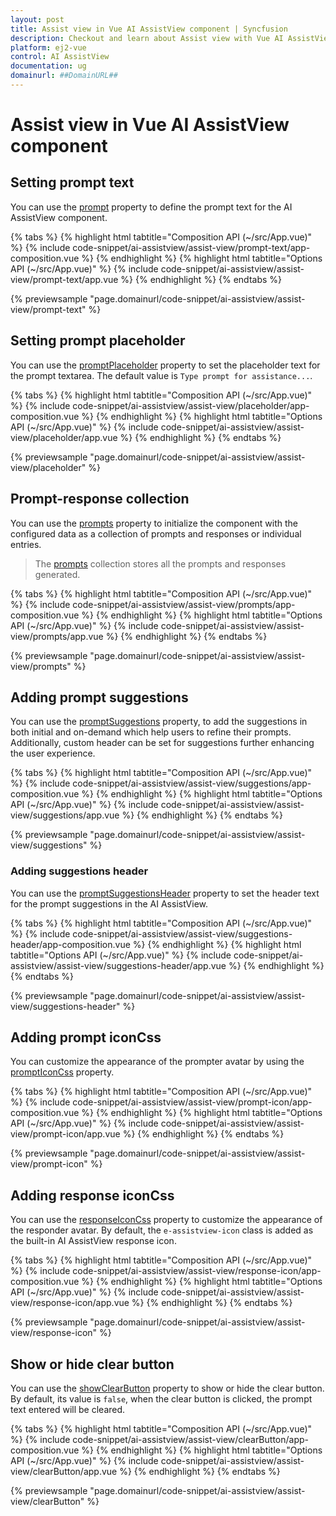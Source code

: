 ```yaml
---
layout: post
title: Assist view in Vue AI AssistView component | Syncfusion
description: Checkout and learn about Assist view with Vue AI AssistView component of Syncfusion Essential JS 2 and more.
platform: ej2-vue
control: AI AssistView
documentation: ug
domainurl: ##DomainURL##
---
```


# Assist view in Vue AI AssistView component

## Setting prompt text

You can use the [prompt](../api/ai-assistview#prompt) property to define the prompt text for the AI AssistView component.

{% tabs %}
{% highlight html tabtitle="Composition API (~/src/App.vue)" %}
{% include code-snippet/ai-assistview/assist-view/prompt-text/app-composition.vue %}
{% endhighlight %}
{% highlight html tabtitle="Options API (~/src/App.vue)" %}
{% include code-snippet/ai-assistview/assist-view/prompt-text/app.vue %}
{% endhighlight %}
{% endtabs %}
  
{% previewsample "page.domainurl/code-snippet/ai-assistview/assist-view/prompt-text" %}

## Setting prompt placeholder

You can use the [promptPlaceholder](../api/ai-assistview#promptplaceholder) property to set the placeholder text for the prompt textarea. The default value is `Type prompt for assistance...`.

{% tabs %}
{% highlight html tabtitle="Composition API (~/src/App.vue)" %}
{% include code-snippet/ai-assistview/assist-view/placeholder/app-composition.vue %}
{% endhighlight %}
{% highlight html tabtitle="Options API (~/src/App.vue)" %}
{% include code-snippet/ai-assistview/assist-view/placeholder/app.vue %}
{% endhighlight %}
{% endtabs %}
  
{% previewsample "page.domainurl/code-snippet/ai-assistview/assist-view/placeholder" %}

## Prompt-response collection

You can use the [prompts](../api/ai-assistview#prompts) property to initialize the component with the configured data as a collection of prompts and responses or individual entries.

> The [prompts](../api/ai-assistview#prompts) collection stores all the prompts and responses generated.

{% tabs %}
{% highlight html tabtitle="Composition API (~/src/App.vue)" %}
{% include code-snippet/ai-assistview/assist-view/prompts/app-composition.vue %}
{% endhighlight %}
{% highlight html tabtitle="Options API (~/src/App.vue)" %}
{% include code-snippet/ai-assistview/assist-view/prompts/app.vue %}
{% endhighlight %}
{% endtabs %}
  
{% previewsample "page.domainurl/code-snippet/ai-assistview/assist-view/prompts" %}

## Adding prompt suggestions

You can use the [promptSuggestions](../api/ai-assistview#promptsuggestions) property, to add the suggestions in both initial and on-demand which help users to refine their prompts. Additionally, custom header can be set for suggestions further enhancing the user experience.

{% tabs %}
{% highlight html tabtitle="Composition API (~/src/App.vue)" %}
{% include code-snippet/ai-assistview/assist-view/suggestions/app-composition.vue %}
{% endhighlight %}
{% highlight html tabtitle="Options API (~/src/App.vue)" %}
{% include code-snippet/ai-assistview/assist-view/suggestions/app.vue %}
{% endhighlight %}
{% endtabs %}
  
{% previewsample "page.domainurl/code-snippet/ai-assistview/assist-view/suggestions" %}

### Adding suggestions header

You can use the [promptSuggestionsHeader](../api/ai-assistview#promptsuggestionsheader) property to set the header text for the prompt suggestions in the AI AssistView.

{% tabs %}
{% highlight html tabtitle="Composition API (~/src/App.vue)" %}
{% include code-snippet/ai-assistview/assist-view/suggestions-header/app-composition.vue %}
{% endhighlight %}
{% highlight html tabtitle="Options API (~/src/App.vue)" %}
{% include code-snippet/ai-assistview/assist-view/suggestions-header/app.vue %}
{% endhighlight %}
{% endtabs %}
  
{% previewsample "page.domainurl/code-snippet/ai-assistview/assist-view/suggestions-header" %}

## Adding prompt iconCss

You can customize the appearance of the prompter avatar by using the [promptIconCss](../api/ai-assistview#prompticoncss) property.

{% tabs %}
{% highlight html tabtitle="Composition API (~/src/App.vue)" %}
{% include code-snippet/ai-assistview/assist-view/prompt-icon/app-composition.vue %}
{% endhighlight %}
{% highlight html tabtitle="Options API (~/src/App.vue)" %}
{% include code-snippet/ai-assistview/assist-view/prompt-icon/app.vue %}
{% endhighlight %}
{% endtabs %}
  
{% previewsample "page.domainurl/code-snippet/ai-assistview/assist-view/prompt-icon" %}

## Adding response iconCss

You can use the [responseIconCss](../api/ai-assistview#responseiconcss) property to customize the appearance of the responder avatar. By default, the `e-assistview-icon` class is added as the built-in AI AssistView response icon.

{% tabs %}
{% highlight html tabtitle="Composition API (~/src/App.vue)" %}
{% include code-snippet/ai-assistview/assist-view/response-icon/app-composition.vue %}
{% endhighlight %}
{% highlight html tabtitle="Options API (~/src/App.vue)" %}
{% include code-snippet/ai-assistview/assist-view/response-icon/app.vue %}
{% endhighlight %}
{% endtabs %}
  
{% previewsample "page.domainurl/code-snippet/ai-assistview/assist-view/response-icon" %}

## Show or hide clear button

You can use the [showClearButton](../api/ai-assistview#showclearbutton) property to show or hide the clear button. By default, its value is `false`, when the clear button is clicked, the prompt text entered will be cleared.

{% tabs %}
{% highlight html tabtitle="Composition API (~/src/App.vue)" %}
{% include code-snippet/ai-assistview/assist-view/clearButton/app-composition.vue %}
{% endhighlight %}
{% highlight html tabtitle="Options API (~/src/App.vue)" %}
{% include code-snippet/ai-assistview/assist-view/clearButton/app.vue %}
{% endhighlight %}
{% endtabs %}
  
{% previewsample "page.domainurl/code-snippet/ai-assistview/assist-view/clearButton" %}

